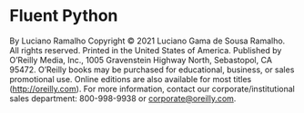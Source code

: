 # Fluent Python
By Luciano Ramalho
Copyright © 2021 Luciano Gama de Sousa Ramalho. All rights reserved.
Printed in the United States of America.
Published by O’Reilly Media, Inc., 1005 Gravenstein Highway North,
Sebastopol, CA 95472.
O’Reilly books may be purchased for educational, business, or sales
promotional use. Online editions are also available for most titles
(http://oreilly.com). For more information, contact our
corporate/institutional sales department: 800-998-9938 or
corporate@oreilly.com.

